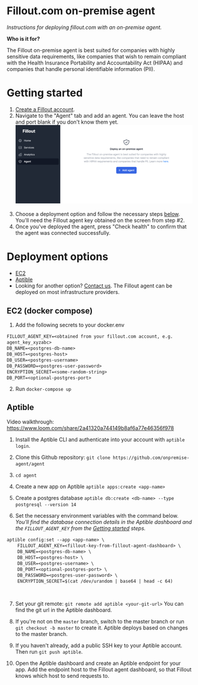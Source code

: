 # Fillout.com on-premise agent
*Instructions for deploying fillout.com with an on-premise agent.*

**Who is it for?**

The Fillout on-premise agent is best suited for companies with highly sensitive data requirements, like companies that wish to remain compliant with the Health Insurance Portability and Accountability Act (HIPAA) and companies that handle personal identifiable information (PII).

# Getting started

1. [Create a Fillout account](https://app.fillout.com/invite/signup). 
2. Navigate to the "Agent" tab and add an agent. You can leave the host and port blank if you don't know them yet.
&nbsp;
&nbsp;
![Create agent](/images/createAgent.png)
&nbsp;
3. Choose a deployment option and follow the necessary steps [below](#deployment-options). You'll need the Fillout agent key obtained on the screen from step #2.
&nbsp;
4. Once you've deployed the agent, press "Check health" to confirm that the agent was connected successfully.
&nbsp;
&nbsp;



# Deployment options
- [EC2](#ec2)
- [Aptible](#aptible)
- Looking for another option? [Contact us](https://app.fillout.com/flow/iN7kf2ZcRr/basicinfo). The Fillout agent can be deployed on most infrastructure providers.


## EC2 (docker compose)

1. Add the following secrets to your docker.env

```
FILLOUT_AGENT_KEY=<obtained from your fillout.com account, e.g. agent_key_xyzabc>
DB_NAME=<postgres-db-name>
DB_HOST=<postgres-host>
DB_USER=<postgres-username>
DB_PASSWORD=<postgres-user-password>
ENCRYPTION_SECRET=<some-random-string>
DB_PORT=<optional-postgres-port>

```

2. Run `docker-compose up`



## Aptible

Video walkthrough: https://www.loom.com/share/2a41320a744149b8af6a77e46356f978

1. Install the Aptible CLI and authenticate into your account with `aptible login`.

2. Clone this Github repository: `git clone https://github.com/onpremise-agent/agent`

3. `cd agent`

4. Create a new app on Aptible `aptible apps:create <app-name>`

5. Create a postgres database `aptible db:create <db-name> --type postgresql --version 14`

6. Set the necessary environment variables with the command below. *You'll find the database connection details in the Aptible dashboard and the `FILLOUT_AGENT_KEY` from the [Getting started](#getting-started) steps.*

```
aptible config:set --app <app-name> \
    FILLOUT_AGENT_KEY=<fillout-key-from-fillout-agent-dashboard> \
    DB_NAME=<postgres-db-name> \
    DB_HOST=<postgres-host> \
    DB_USER=<postgres-username> \
    DB_PORT=<optional-postgres-port> \
    DB_PASSWORD=<postgres-user-password> \
    ENCRYPTION_SECRET=$(cat /dev/urandom | base64 | head -c 64) 

```


&nbsp;

7. Set your git remote: `git remote add aptible <your-git-url>` You can find the git url in the Aptible dashboard.

8. If you're not on the `master` branch, switch to the master branch or run `git checkout -b master` to create it. Aptible deploys based on changes to the master branch.

9.  If you haven't already, add a public SSH key to your Aptible account. Then run `git push aptible`.

10. Open the Aptible dashboard and create an Aptible endpoint for your app. Add the endpoint host to the Fillout agent dashboard, so that Fillout knows which host to send requests to.


